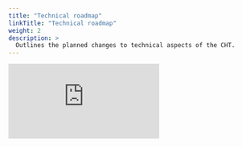 ```yaml
---
title: "Technical roadmap"
linkTitle: "Technical roadmap"
weight: 2
description: >
  Outlines the planned changes to technical aspects of the CHT.
---
```


<iframe src="https://technicalroadmap.communityhealthtoolkit.org" frameborder="0"></iframe>

